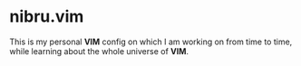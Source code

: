 # nibru.vim

This is my personal **VIM** config on which I am working on from time to time, while learning about the whole universe of **VIM**.


